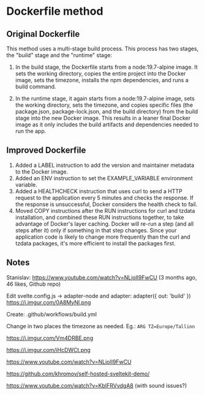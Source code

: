 # Dockerfile method

## Original Dockerfile

This method uses a multi-stage build process. This process has two stages, the "build" stage and the "runtime" stage:

1. In the build stage, the Dockerfile starts from a node:19.7-alpine image. It sets the working directory, copies the entire project into the Docker image, sets the timezone, installs the npm dependencies, and runs a build command.

2. In the runtime stage, it again starts from a node:19.7-alpine image, sets the working directory, sets the timezone, and copies specific files (the package.json, package-lock.json, and the build directory) from the build stage into the new Docker image. This results in a leaner final Docker image as it only includes the build artifacts and dependencies needed to run the app.

## Improved Dockerfile

1. Added a LABEL instruction to add the version and maintainer metadata to the Docker image.
2. Added an ENV instruction to set the EXAMPLE_VARIABLE environment variable.
3. Added a HEALTHCHECK instruction that uses curl to send a HTTP request to the application every 5 minutes and checks the response. If the response is unsuccessful, Docker considers the health check to fail.
4. Moved COPY instructions after the RUN instructions for curl and tzdata installation, and combined these RUN instructions together, to take advantage of Docker's layer caching. Docker will re-run a step (and all steps after it) only if something in that step changes. Since your application code is likely to change more frequently than the curl and tzdata packages, it's more efficient to install the packages first.

## Notes

Stanislav: https://www.youtube.com/watch?v=NLjolI9FwCU (3 months ago, 46 likes, Github repo)

Edit svelte.config.js -> adapter-node and adapter: adapter({ out: 'build' }) https://i.imgur.com/0A8MyNl.png

Create: .github/workflows/build.yml

Change in two places the timezone as needed. Eg.: `ARG TZ=Europe/Tallinn`

https://i.imgur.com/Vm4DRBE.png

https://i.imgur.com/iHcDWCt.png

https://www.youtube.com/watch?v=NLjolI9FwCU

https://github.com/khromov/self-hosted-sveltekit-demo/

https://www.youtube.com/watch?v=KbIFRVvdgA8 (with sound issues?)